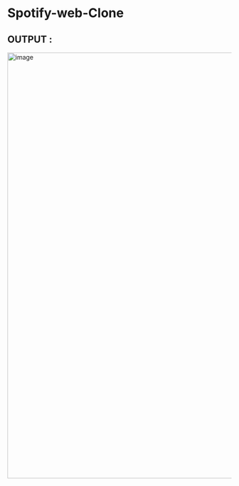 # Spotify-web-Clone
## OUTPUT :
<img width="959" alt="image" src="https://github.com/user-attachments/assets/f6c91b66-80e2-4f4c-816b-d1de553d047f" />
